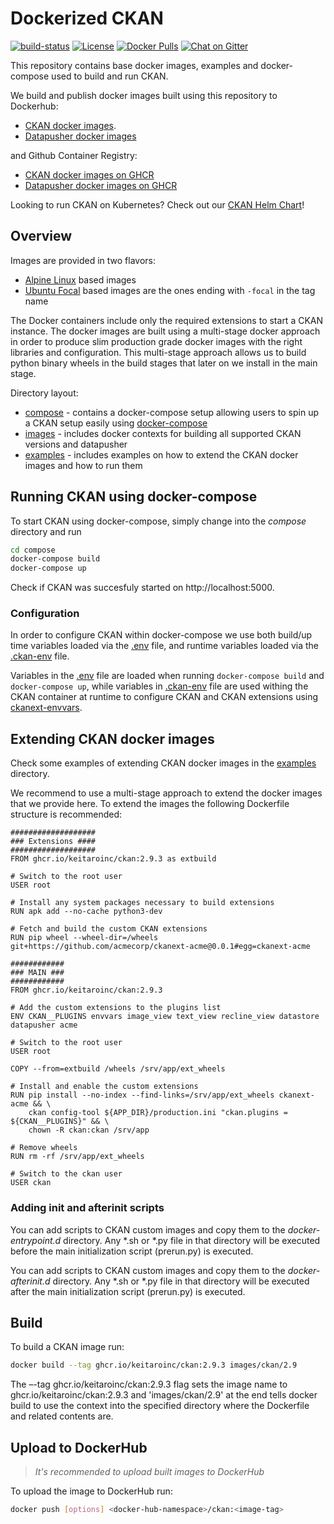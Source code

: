# Dockerized CKAN 

[![build-status](https://github.com/keitaroinc/docker-ckan/workflows/Docker%20Image%20Build/badge.svg?branch=master)](https://github.com/keitaroinc/docker-ckan/actions) [![License][]][1] [![Docker Pulls][]][2] [![Chat on Gitter][]][3]
    
This repository contains base docker images, examples and docker-compose used to build and run CKAN. 

We build and publish docker images built using this repository to Dockerhub:
- [CKAN docker images](https://hub.docker.com/r/keitaro/ckan). 
- [Datapusher docker images](https://hub.docker.com/r/keitaro/ckan-datapusher)

and Github Container Registry:
- [CKAN docker images on GHCR](https://github.com/orgs/keitaroinc/packages/container/package/ckan)
- [Datapusher docker images on GHCR](https://github.com/orgs/keitaroinc/packages/container/package/datapusher)

Looking to run CKAN on Kubernetes? Check out our [CKAN Helm Chart](https://github.com/keitaroinc/ckan-helm)!

## Overview
Images are provided in two flavors:
- [Alpine Linux](https://alpinelinux.org/) based images
- [Ubuntu Focal](https://ubuntu.com/) based images are the ones ending with `-focal` in the tag name

The Docker containers include only the required extensions to start a CKAN instance. The docker images are built using a multi-stage docker approach in order to produce slim production grade docker images with the right libraries and configuration. This multi-stage approach allows us to build python binary wheels in the build stages that later on we install in the main stage.

Directory layout:
- [compose](./compose) - contains a docker-compose setup allowing users to spin up a CKAN setup easily using [docker-compose](https://docs.docker.com/compose/)
- [images](./images) - includes docker contexts for building all supported CKAN versions and datapusher
- [examples](./examples) - includes examples on how to extend the CKAN docker images and how to run them

## Running CKAN using docker-compose
To start CKAN using docker-compose, simply change into the *compose* directory and run
```sh
cd compose
docker-compose build
docker-compose up
```
Check if CKAN was succesfuly started on http://localhost:5000. 

### Configuration
In order to configure CKAN within docker-compose we use both build/up time variables loaded via the [.env](./compose/.env) file, and runtime variables loaded via the [.ckan-env](./compose/.ckan-env) file. 

Variables in the [.env](./compose/.env) file are loaded when running `docker-compose build` and `docker-compose up`, while variables in [.ckan-env](./compose/.ckan-env) file are used withing the CKAN container at runtime to configure CKAN and CKAN extensions using [ckanext-envvars](https://github.com/okfn/ckanext-envvars).

## Extending CKAN docker images
Check some examples of extending CKAN docker images in the [examples](./examples) directory.

We recommend to use a multi-stage approach to extend the docker images that we provide here. To extend the images the following Dockerfile structure is recommended:
```docker
###################
### Extensions ####
###################
FROM ghcr.io/keitaroinc/ckan:2.9.3 as extbuild

# Switch to the root user
USER root

# Install any system packages necessary to build extensions
RUN apk add --no-cache python3-dev

# Fetch and build the custom CKAN extensions
RUN pip wheel --wheel-dir=/wheels git+https://github.com/acmecorp/ckanext-acme@0.0.1#egg=ckanext-acme

############
### MAIN ###
############
FROM ghcr.io/keitaroinc/ckan:2.9.3

# Add the custom extensions to the plugins list
ENV CKAN__PLUGINS envvars image_view text_view recline_view datastore datapusher acme

# Switch to the root user
USER root

COPY --from=extbuild /wheels /srv/app/ext_wheels

# Install and enable the custom extensions
RUN pip install --no-index --find-links=/srv/app/ext_wheels ckanext-acme && \
    ckan config-tool ${APP_DIR}/production.ini "ckan.plugins = ${CKAN__PLUGINS}" && \
    chown -R ckan:ckan /srv/app

# Remove wheels
RUN rm -rf /srv/app/ext_wheels

# Switch to the ckan user
USER ckan
```

### Adding init and afterinit scripts
You can add scripts to CKAN custom images and copy them to the *docker-entrypoint.d* directory. Any *.sh or *.py file in that directory will be executed before the main initialization script (prerun.py) is executed.

You can add scripts to CKAN custom images and copy them to the *docker-afterinit.d* directory. Any *.sh or *.py file in that directory will be executed after the main initialization script (prerun.py) is executed.

## Build
To build a CKAN image run:
```sh 
docker build --tag ghcr.io/keitaroinc/ckan:2.9.3 images/ckan/2.9
``` 
The –-tag ghcr.io/keitaroinc/ckan:2.9.3 flag sets the image name to ghcr.io/keitaroinc/ckan:2.9.3 and 'images/ckan/2.9'  at the end tells docker build to use the context into the specified directory where the Dockerfile and related contents are.

## Upload to DockerHub
>*It's recommended to upload built images to DockerHub* 

To upload the image to DockerHub run:

```sh 
docker push [options] <docker-hub-namespace>/ckan:<image-tag> 
```

  [License]: https://img.shields.io/badge/license-Apache--2.0-blue.svg?style=flat
  [1]: https://opensource.org/licenses/Apache-2.0
  [Docker Pulls]: https://img.shields.io/docker/pulls/keitaro/ckan.svg?style=flat
  [2]: https://hub.docker.com/r/keitaro/ckan
  [Chat on Gitter]: https://badges.gitter.im/gitterHQ/gitter.svg
  [3]: https://gitter.im/keitaroinc/docker-ckan
